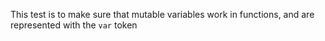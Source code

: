 This test is to make sure that mutable variables work in functions, and are represented with the `var` token